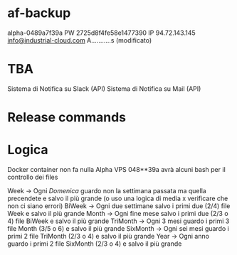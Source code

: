 # af-backup

alpha-0489a7f39a
PW 2725d8f4fe58e1477390
IP 94.72.143.145
info@industrial-cloud.com
A...........s (modificato) 
# TBA
Sistema di Notifica su Slack (API) 
Sistema di Notifica su Mail (API) 


# Release commands

# Logica
Docker container non fa nulla
Alpha VPS 048**39a avrà alcuni bash per il controllo dei files

Week → Ogni *Domenica* guardo non la settimana passata ma quella precendete e salvo il più grande (o uso una logica di media x verificare che non ci siano errori)
BiWeek → Ogni due settimane salvo i primi due (2/4) file Week e salvo il più grande
Month → Ogni fine mese salvo i primi due (2/3 o 4) file BiWeek e salvo il più grande
TriMonth → Ogni 3 mesi guardo i primi 3 file Month (3/5 o 6) e salvo il più grande
SixMonth → Ogni sei mesi guardo i primi 2 file TriMonth (2/3 o 4) e salvo il più grande 
Year → Ogni anno guardo i primi 2 file SixMonth (2/3 o 4) e salvo il più grande